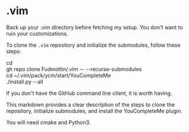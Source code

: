 # .vim

Back up your .vim directory before fetching my setup. You don't want to ruin
your customizations.

To clone the `.vim` repository and initialize the submodules, follow these steps:  

cd  
gh repo clone Fudmottin/.vim -- --recurse-submodules  
cd ~/.vim/pack/ycm/start/YouCompleteMe  
./install.py --all

If you don't have the GitHub command line client, it is worth having.  

This markdown provides a clear description of the steps to clone the repository,
initialize submodules, and install the YouCompleteMe plugin.  

You will need cmake and Python3.

